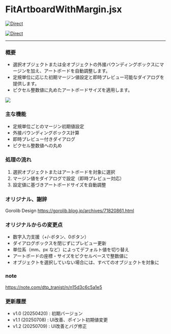 # FitArtboardWithMargin.jsx

[![Direct](https://img.shields.io/badge/Direct%20Link-FitArtboardWithMargin.jsx-ffcc00.svg)](https://github.com/swwwitch/illustrator-scripts/blob/master/jsx/artboard/FitArtboardWithMargin.jsx)

[![Direct](https://img.shields.io/badge/Back%20to%20home-All%20scripts-cccccc.svg)](https://github.com/swwwitch/illustrator-scripts/blob/master/README.md)

---

### 概要

- 選択オブジェクトまたは全オブジェクトの外接バウンディングボックスにマージンを加え、アートボードを自動調整します。
- 定規単位に応じた初期マージン値設定と即時プレビュー可能なダイアログを提供します。
- ピクセル整数値に丸めたアートボードサイズを適用します。

![](https://www.dtp-transit.jp/images/ss-426-604-72-20250710-033725.png)

### 主な機能

- 定規単位ごとのマージン初期値設定
- 外接バウンディングボックス計算
- 即時プレビュー付きダイアログ
- ピクセル整数値への丸め

### 処理の流れ

1. 選択オブジェクトまたはアートボードを対象に選択
2. マージン値をダイアログで設定（即時プレビュー対応）
3. 設定値に基づきアートボードサイズを自動調整

### オリジナル、謝辞

Gorolib Design
https://gorolib.blog.jp/archives/71820861.html

### オリジナルからの変更点

- 数字入力支援（+/-ボタン、0ボタン）
- ダイアログボックスを閉じずにプレビュー更新
- 単位系（mm、px など）によってデフォルト値を切り替え
- アートボードの座標・サイズをピクセルベースで整数値に
- オブジェクトを選択していない場合には、すべてのオブジェクトを対象に

### note

https://note.com/dtp_tranist/n/n15d3c6c5a1e5

### 更新履歴

- v1.0 (20250420) : 初期バージョン
- v1.1 (20250708) : UI改善、ポイント初期値変更
- v1.2 (20250709) : UI改善とバグ修正